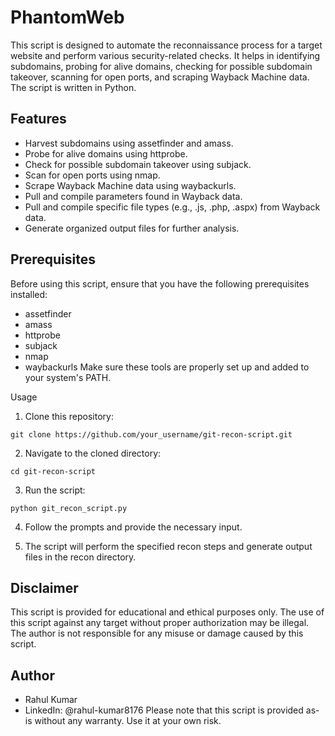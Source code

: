 # PhantomWeb
This script is designed to automate the reconnaissance process for a target website and perform various security-related checks. It helps in identifying subdomains, probing for alive domains, checking for possible subdomain takeover, scanning for open ports, and scraping Wayback Machine data. The script is written in Python.

## Features
* Harvest subdomains using assetfinder and amass.
* Probe for alive domains using httprobe.
* Check for possible subdomain takeover using subjack.
* Scan for open ports using nmap.
* Scrape Wayback Machine data using waybackurls.
* Pull and compile parameters found in Wayback data.
* Pull and compile specific file types (e.g., .js, .php, .aspx) from Wayback data.
* Generate organized output files for further analysis.
## Prerequisites
Before using this script, ensure that you have the following prerequisites installed:

* assetfinder
* amass
* httprobe
* subjack
* nmap
* waybackurls
Make sure these tools are properly set up and added to your system's PATH.

Usage
1. Clone this repository:
```
git clone https://github.com/your_username/git-recon-script.git
```
2. Navigate to the cloned directory:

```
cd git-recon-script
```
3. Run the script:

```
python git_recon_script.py
```
4. Follow the prompts and provide the necessary input.

5. The script will perform the specified recon steps and generate output files in the recon directory.

## Disclaimer
This script is provided for educational and ethical purposes only. The use of this script against any target without proper authorization may be illegal. The author is not responsible for any misuse or damage caused by this script.

## Author
* Rahul Kumar
* LinkedIn: @rahul-kumar8176
Please note that this script is provided as-is without any warranty. Use it at your own risk.
